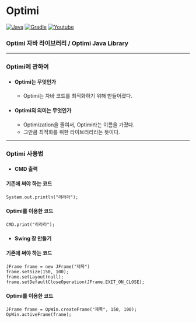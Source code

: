 # Optimi

[![Java](https://img.shields.io/badge/java-17-ED8B00.svg?logo=java)](https://www.azul.com/)
[![Gradle](https://img.shields.io/badge/gradle-7.5.0-02303A.svg?logo=gradle)](https://gradle.org)
[![Youtube](https://img.shields.io/badge/youtube-유농밀크-red.svg?logo=youtube)](https://www.youtube.com/channel/UCopVwSxedoV4jdr7zDjkmIg)


### Optimi 자바 라이브러리 / Optimi Java Library
----
### Optimi에 관하여
* #### Optimi는 무엇인가
  * Optimi는 자바 코드를 최적화하기 위해 만들어졌다.
* #### Optimi의 의미는 무엇인가
  * Optimization을 줄여서, Optimi라는 이름을 가졌다.
  * 그만큼 최적화를 위한 라이브러리라는 뜻이다.
----
### Optimi 사용법

* #### CMD 출력
#### 기존에 써야 하는 코드
```
System.out.println("라라라");
```
#### Optimi를 이용한 코드
```
CMD.print("라라라");
```
* #### Swing 창 만들기
#### 기존에 써야 하는 코드
```
JFrame frame = new JFrame("제목")
frame.setSize(150, 100);
frame.setLayout(null);
frame.setDefaultCloseOperation(JFrame.EXIT_ON_CLOSE);
```
#### Optimi를 이용한 코드
```
JFrame frame = OpWin.createFrame("제목", 150, 100);
OpWin.activeFrame(frame);
```
